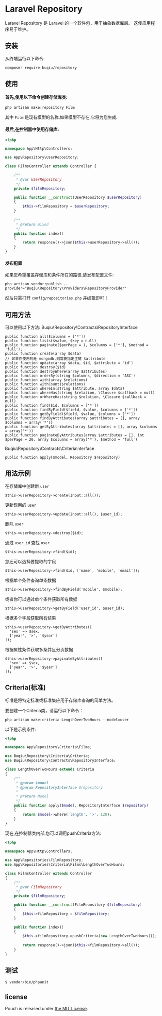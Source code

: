 # Laravel Repository

Laravel Repository 是 Laravel 的一个软件包，用于抽象数据库层。 这使应用程序易于维护。

## 安装

从终端运行以下命令:

```shell script
composer require buqiu/repository
```

## 使用

#### 首先,使用以下命令创建存储库类:

```shell script
php artisan make:repository Film
```
其中 `Film` 是现有模型的名称.如果模型不存在,它将为您生成.

#### 最后,在控制器中使用存储库:

```php
<?php

namespace App\Http\Controllers;

use App\Repository\UserRepository;

class FilmsController extends Controller {

    /**
     * @var UserRepository 
     */
    private $filmRepository;

    public function __construct(UserRepository $userRepository) 
    {
        $this->filmRepository = $userRepository;
    }
    
    /**
     * @return mixed
     */
    public function index() 
    {
        return response()->json($this->userRepository->all());
    }
}
```

#### 发布配置

如果您希望覆盖存储库和条件所在的路径,请发布配置文件:

```shell script
php artisan vendor:publish --provider="Buqiu\Repository\Providers\RepositoryProvider"
```

然后只需打开 `config/repositories.php` 并编辑即可！

## 可用方法

可以使用以下方法:
Buqiu\Repository\Contracts\RepositoryInterface

```shell script
public function all($columns = ['*'])
public function lists($value, $key = null)
public function paginate($perPage = 1, $columns = ['*'], $method = 'full');
public function create(array $data)
// 如果你使用的是 mongodb,则需要指定主键 $attribute
public function update(array $data, $id, $attribute = 'id')
public function destroy($id)
public function destroyWhere(array $attributes)
public function orderBy(string $columns, $direction = 'ASC')
public function with(array $relations)
public function withCount($relations)
public function whereIn(string $attribute, array $data)
public function whereHas(string $relation, \Closure $callback = null)
public function orWhereHas(string $relation, \Closure $callback = null)
public function find($id, $columns = ['*'])
public function findByField($field, $value, $columns = ['*'])
public function getByField($field, $value, $columns = ['*'])
public function findByAttributes(array $attributes = [], array $columns = array('*'))
public function getByAttributes(array $attributes = [], array $columns = array('*'))
public function paginateByAttributes(array $attributes = [], int $perPage = 20, array $columns = array('*'), $method = 'full')
```

Buqiu\Repository\Contracts\CriteriaInterface

```shell script
public function apply($model, Repository $repository)
```

## 用法示例

在存储库中创建新 `user`

```shell script
$this->userRepository->create(Input::all());
```

更新现用的 `user`

```shell script
$this->userRepository->update(Input::all(), $user_id);
```

删除 `user`

```shell script
$this->userRepository->destroy($id);
```

通过 `user_id` 查找 `user`

```shell script
$this->userRepository->find($id);
```

您还可以选择要提取的字段

```shell script
$this->userRepository->find($id, ['name', 'mobile', 'email']);
```

根据单个条件查询单条数据

```shell script
$this->userRepository->findByField('mobile', $mobile);
```

或者你可以通过单个条件获取所有数据

```shell script
$this->userRepository->getByField('user_id', $user_id);
```

根据多个字段获取所有结果

```shell script
$this->userRepository->getByAttributes([
  'sex' => $sex,
  ['year', '>', '$year']
]);
```

根据属性条件获取多条并且分页数据

```shell script
$this->userRepository->paginateByAttributes([
  'sex' => $sex,
  ['year', '>', '$year']
]);
```

## Criteria(标准)

标准是将特定标准或标准集应用于存储库查询的简单方法。

要创建一个Criteria类，请运行以下命令：

```shell script
php artisan make:criteria LengthOverTwoHours --model=user
```

以下是示例条件:

```php
<?php

namespace App\Repository\Criteria\Films;

use Buqiu\Repository\Criteria\Criteria;
use Buqiu\Repository\Contracts\RepositoryInterface;

class LengthOverTwoHours extends Criteria 
{
    /**
     * @param $model
     * @param RepositoryInterface $repository
     *                                       
     * @return Model
     */
    public function apply($model, RepositoryInterface $repository)
    {
        return $model->where('length', '>', 120);
    }
}
```

现在,在控制器类内部,您可以调用pushCriteria方法:

```php
<?php 

namespace App\Http\Controllers;

use App\Repositories\FilmRepository;
use App\Repositories\Criteria\Films\LengthOverTwoHours;

class FilmsController extends Controller 
{
    /**
     * @var FilmRepository
     */
    private $filmRepository;

    public function __construct(FilmRepository $filmRepository) 
    {
        $this->filmRepository = $filmRepository;
    }

    public function index() 
    {
        $this->filmRepository->pushCriteria(new LengthOverTwoHours());
        
        return response()->json($this->filmRepository->all());
    }
}
```

## 测试

```shell script
$ vendor/bin/phpunit
```

## license

Pouch is released under [the MIT License](LICENSE).
